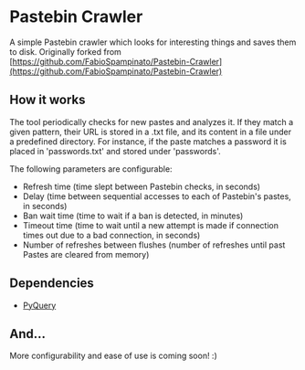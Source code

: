 # Pastebin Crawler
A simple Pastebin crawler which looks for interesting things and saves them to disk. Originally forked  from [https://github.com/FabioSpampinato/Pastebin-Crawler](https://github.com/FabioSpampinato/Pastebin-Crawler)

## How it works
The tool periodically checks for new pastes and analyzes it. If they match a given pattern, their URL is stored in a .txt file, and its content in a file under a predefined directory. For instance, if the paste matches a password it is placed in 'passwords.txt' and stored under 'passwords'.
 
 The following parameters are configurable:
 
 * Refresh time (time slept between Pastebin checks, in seconds)
 * Delay (time between sequential accesses to each of Pastebin's pastes, in seconds)
 * Ban wait time (time to wait if a ban is detected, in minutes)
 * Timeout time (time to wait until a new attempt is made if connection times out due to a bad connection, in seconds)
 * Number of refreshes between flushes (number of refreshes until past Pastes are cleared from memory)

## Dependencies
* [PyQuery](https://pythonhosted.org/pyquery/)

## And...
More configurability and ease of use is coming soon! :)